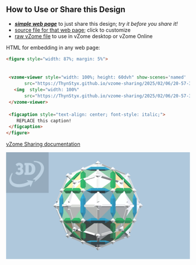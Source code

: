 
## How to Use or Share this Design

 - [***simple web page***](<https://ThynStyx.github.io/vzome-sharing/2025/02/06/20-57-32-Root2-Rhombicuboctahedron/>) to just share this design; *try it before you share it!*
 - [source file for that web page](<https://github.com/ThynStyx/vzome-sharing/edit/main/2025/02/06/20-57-32-Root2-Rhombicuboctahedron/index.md>); click to customize
 - [raw vZome file](<https://raw.githubusercontent.com/ThynStyx/vzome-sharing/main/2025/02/06/20-57-32-Root2-Rhombicuboctahedron/Root2-Rhombicuboctahedron.vZome>) to use in vZome desktop or vZome Online
 
 HTML for embedding in any web page:
 ```html
<figure style="width: 87%; margin: 5%">
  
  
  <vzome-viewer style="width: 100%; height: 60dvh" show-scenes='named'
        src="https://ThynStyx.github.io/vzome-sharing/2025/02/06/20-57-32-Root2-Rhombicuboctahedron/Root2-Rhombicuboctahedron.vZome" >
    <img  style="width: 100%"
        src="https://ThynStyx.github.io/vzome-sharing/2025/02/06/20-57-32-Root2-Rhombicuboctahedron/Root2-Rhombicuboctahedron.png" >
  </vzome-viewer>

  <figcaption style="text-align: center; font-style: italic;">
     REPLACE this caption!
  </figcaption>
</figure>

 ```

[vZome Sharing documentation](https://vzome.github.io/vzome/sharing.html#how-it-works)

![Image](<Root2-Rhombicuboctahedron.png>)

